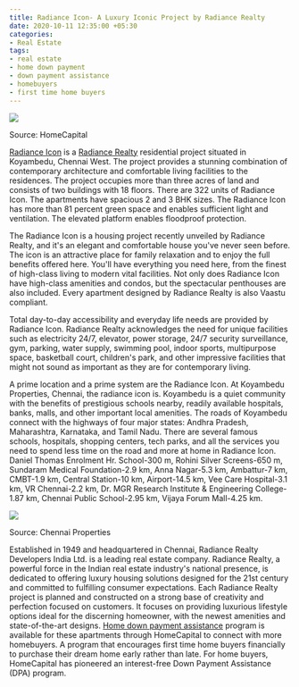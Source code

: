 ```yaml
---
title: Radiance Icon- A Luxury Iconic Project by Radiance Realty
date: 2020-10-11 12:35:00 +05:30
categories:
- Real Estate
tags:
- real estate
- home down payment
- down payment assistance
- homebuyers
- first time home buyers
---
```


**[![](https://lh4.googleusercontent.com/dQOlg2UmD2jWQr6dXYSgIKFMwFA4wzdNDduvnLmdew-A8-N7vL3HhIZSTdnwhNEkKimgY0Vo_zUAbhEBVTM954CuUT75BsfQ924Xx7W9eJf55cQqvfM0FNz8mV40RGkRB-CvHqBK)](https://homecapital.in/property/485/radiance-icon-2-bhk)**

Source: HomeCapital

[Radiance Icon](https://homecapital.in/property/485/radiance-icon-2-bhk) is a [Radiance Realty](https://homecapital.in/offering/developer/radiance-realty) residential project situated in Koyambedu, Chennai West. The project provides a stunning combination of contemporary architecture and comfortable living facilities to the residences. The project occupies more than three acres of land and consists of two buildings with 18 floors. There are 322 units of Radiance Icon. The apartments have spacious 2 and 3 BHK sizes. The Radiance Icon has more than 81 percent green space and enables sufficient light and ventilation. The elevated platform enables floodproof protection.

The Radiance Icon is a housing project recently unveiled by Radiance Realty, and it's an elegant and comfortable house you've never seen before. The icon is an attractive place for family relaxation and to enjoy the full benefits offered here. You'll have everything you need here, from the finest of high-class living to modern vital facilities. Not only does Radiance Icon have high-class amenities and condos, but the spectacular penthouses are also included. Every apartment designed by Radiance Realty is also Vaastu compliant.

Total day-to-day accessibility and everyday life needs are provided by Radiance Icon. Radiance Realty acknowledges the need for unique facilities such as electricity 24/7, elevator, power storage, 24/7 security surveillance, gym, parking, water supply, swimming pool, indoor sports, multipurpose space, basketball court, children's park, and other impressive facilities that might not sound as important as they are for contemporary living.

A prime location and a prime system are the Radiance Icon. At Koyambedu Properties, Chennai, the radiance icon is. Koyambedu is a quiet community with the benefits of prestigious schools nearby, readily available hospitals, banks, malls, and other important local amenities. The roads of Koyambedu connect with the highways of four major states: Andhra Pradesh, Maharashtra, Karnataka, and Tamil Nadu. There are several famous schools, hospitals, shopping centers, tech parks, and all the services you need to spend less time on the road and more at home in Radiance Icon. Daniel Thomas Enrolment Hr. School-300 m, Rohini Silver Screens-650 m, Sundaram Medical Foundation-2.9 km, Anna Nagar-5.3 km, Ambattur-7 km, CMBT-1.9 km, Central Station-10 km, Airport-14.5 km, Vee Care Hospital-3.1 km, VR Chennai-2.2 km, Dr. MGR Research Institute & Engineering College-1.87 km, Chennai Public School-2.95 km, Vijaya Forum Mall-4.25 km.

**[![](https://lh3.googleusercontent.com/MnBkxavjBuUCPakYEYTawgnVMqjj4tGsO8mNVuWx16IcYAn__2dpnEYYooxHOjdtqZQXnP05N5zTFKUWJo7jtUKwJ37xaC53kraIK2DSHFU2lUjwTuVdTcsgWO6A0aZRqSX6IUsK)](https://homecapital.in/program)**

Source: Chennai Properties

Established in 1949 and headquartered in Chennai, Radiance Realty Developers India Ltd. is a leading real estate company. Radiance Realty, a powerful force in the Indian real estate industry's national presence, is dedicated to offering luxury housing solutions designed for the 21st century and committed to fulfilling consumer expectations. Each Radiance Realty project is planned and constructed on a strong base of creativity and perfection focused on customers. It focuses on providing luxurious lifestyle options ideal for the discerning homeowner, with the newest amenities and state-of-the-art designs. [Home down payment assistance](https://homecapital.in/) program is available for these apartments through HomeCapital to connect with more homebuyers. A program that encourages first time home buyers financially to purchase their dream home early rather than late. For home buyers, HomeCapital has pioneered an interest-free Down Payment Assistance (DPA) program.